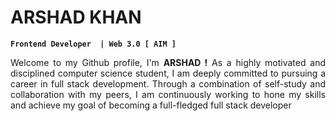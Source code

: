 <div align="center">
    <h1 align="left"><b>ARSHAD KHAN</b></h1>
</div>

**`Frontend Developer  | Web 3.0 [ AIM ]`**

<p style='text-align: justify;'>
Welcome to my Github profile, I'm <b>ARSHAD !</b>  As a highly motivated and disciplined computer science student, I am deeply committed to pursuing a career in full stack development. Through a combination of self-study and collaboration with my peers, I am continuously working to hone my skills and achieve my goal of becoming a full-fledged full stack developer
</p>
